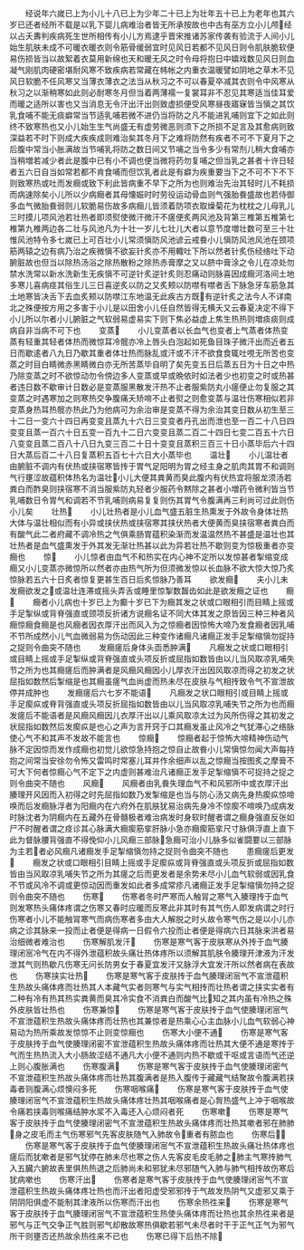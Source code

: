 <!-- { "loadSidebar": true } -->
　　经说年六嵗已上为小儿十八已上为少年二十已上为壮年五十已上为老年也其六岁已还者经所不载是以乳下婴儿病难治者皆无所承按故也中古有巫方立小儿颅经以占夭夀判疾病死生世所相传有小儿方焉逮乎晋宋推诸苏家传袭有验流于人间小儿始生肌肤未成不可暖衣暖衣则令筋骨缓弱宜时见风日若都不见风日则令肌肤脆软便易伤损皆当以故絮着衣莫用新绵也天和暖无风之时令母将抱日中嬉戏数见风日则血凝气刚肌肉硬密堪耐风寒不致疾病若常藏在帏帐之内重衣温暖譬如阴地之草木不见风日软脆不任风寒又当薄衣薄衣之法当从秋习之不可以春夏卒减其衣则令中风寒从秋习之以渐稍寒如此则必耐寒冬月但当着两薄襦一复裳耳非不忍见其寒适当佳耳爱而暖之适所以害也又当消息无令汗出汗出则致虚损便受风寒昼夜寤寐皆当愼之其饮乳食哺不能无痰癖常当节适乳哺若微不进仍当将防之凡不能进乳哺则宜下之如此则终不致寒热也又小儿始生生气尚盛无有虚劳微恶则须下之所损不足言及其愈病则致深益若不时下则成大疾疾成则难治矣其冬月下之难将防然有疾者不可不下夏月下之后腹中常当小胀满故当节哺乳将防之数日间又节哺之当令多少有常剂儿稍大食哺亦当稍増若减少者此是腹中已有小不调也便当微将药勿复哺之但当乳之甚者十许日轻者五六日自当如常若都不肯食哺而但饮乳者此是有癖为疾重要当下之不可不下不下则致寒热或吐而发癎或致下利此皆病重不早下之所为也则难治先治其轻时儿不耗损而病速除矣小儿所以少病癎者其母懐娠时时劳役运动骨血则气强胎飬盛故也若侍御多血气微胎飬弱则儿软脆易伤故多病癎儿皆须着防项衣取燥菊花为枕枕之儿母乳儿三时摸儿项风池若壮热者即须熨使微汗微汗不瘥便炙两风池及背第三椎第五椎第七椎第九椎两边各二壮与风池凡为十壮一岁儿七壮儿大者以意节度増壮数可至三十壮惟风池特令多七嵗已上可百壮小儿常须愼防风池谚云戒飬小儿愼防风池风池在颈项筋两辕之边有病乃治之疾微愼不欲妄针炙亦不用輙吐下所以然者针炙伤经络吐下动腑脏故也但当以除热汤浴之除热散粉之除热赤膏摩之又以脐中膏涂之令儿在凉处勿禁水洗常以新水洗新生无疾愼不可逆针炙逆针炙则忍痛动则脉喜因成癎河洛间土地多寒儿喜病痉其俗生儿三日喜逆炙以防之又炙颊以防噤有噤者舌下脉急牙车筋急其土地寒皆决舌下去血炙颊以防噤江东地温无此疾古方既有逆针炙之法今人不详南北之殊便按方用之多害于小儿是以田舍小儿任自然皆得无横夭又云春夏决定不得下小儿所以尔者小儿腑脏之气软弱易虚易实下则下焦必益虚上焦生热热则増痰痰则成病自非当病不可下也
　　变蒸
　　小儿变蒸者以长血气也变者上气蒸者体热变蒸有轻重其轻者体热而微惊耳冷髋亦冷上唇头白泡起如死鱼目珠子微汗出而近者五日而歇逺者八九日乃歇其重者体壮热而脉乱或汗或不汗不欲食食辄吐哯无所苦也变蒸之时目白睛微赤黑睛微白亦无所苦蒸毕自明了矣先变五日后蒸五日为十日之中热乃除变蒸之时不欲惊动勿令傍边多人变蒸或早或晩依时如法者少也初变之时或热甚者违日数不歇审计日数必是变蒸服黑散发汗热不止者服紫防丸小瘥便止勿复服之其变蒸之时遇寒加之则寒热交争腹痛夭矫啼不止者熨之则愈变蒸与温壮伤寒相似若非变蒸身热耳热髋亦热此乃为他病可为余治审是变蒸不得为余治其变日数从初生至三十二日一变六十四日再变变且蒸九十六日三变变者丹孔出而泄也至一百二十八日四变变且蒸一百六十日五变一百九十二日六变变且蒸二百二十四日七变二百五十六日八变变且蒸二百八十八日九变三百二十日十变变且蒸积三百三十日小蒸毕后六十四日大蒸后百二十八日复蒸积五百七十六日大小蒸毕也
　　温壮
　　小儿温壮者由腑脏不调内有伏热或挟宿寒皆抟于胃气足阳明为胃之经主身之肌肉其胃不和调则气行壅涩故蕴积体热名为温壮小儿大便其粪黄而臭此腹内有伏热宜将服龙须汤若粪白而酢臭则挟宿寒不消当服紫防丸轻者少服药令黙除之甚者小増药令微利皆当节乳哺数日令胃气和调若不节乳哺则病易复复则伤其胃气令腹满再三利尚可过此则伤小儿矣
　　壮热
　　小儿壮热者是小儿血气盛五脏生热熏发于外故令身体壮热大体与温壮相似而有小异或挟伏热或挟宿寒其挟伏热者大便黄而臭挟宿寒者粪白而有酸气此二者府藏不调冷热之气俱乘肠胃蕴积染渐而发温温然热不甚盛是温壮也其壮热者是血气盛熏发于外其发无渐壮热甚以此为异若壮热不歇则变为惊极重者亦变癎也
　　惊
　　小儿惊者由血气不和热实在内心神不定所以发惊甚者掣缩变成癎又小儿变蒸亦微惊所以然者亦由热气所为但须微发惊以长血脉不欲大惊大惊乃炙惊脉若五六十日炙者惊复更甚生百日后炙惊脉乃善耳
　　欲发癎
　　夫小儿未发癎欲发之或温壮连滞或摇头弄舌或睡里惊掣数齧齿如此是欲发癎之证也
　　癎
　　癎者小儿病也十岁已上为癫十岁已下为癎其发之状或口眼相引而目睛上摇或手足掣纵或背脊强直或颈项反折诸方说癎名证不同大体其发之原皆因三种三种者风癎惊癎食癎是也风癎者因衣厚汗出而风入为之惊癎者因惊怖大啼乃发食癎者因乳哺不节所成然小儿气血微弱易为伤动因此三种变作诸癎凡诸癎正发手足掣缩愼勿捉持之捉则令曲突不随也
　　发癎瘥后身体头靣悉肿满
　　凡癎发之状或口眼相引或目睛上摇或手足掣纵或背脊强直或头项反折或屈指如数皆由以儿当风取凉乳哺失节之所为也其癎瘥后而肿满者是风癎风癎因小儿厚衣汗出因风取凉而得之初发之状屈指如数然后掣缩是也其癎虽瘥气血尚虚而热未尽在皮肤与气相抟致令气不宣泄故停并成肿也
　　发癎瘥后六七岁不能语
　　凡癎发之状口眼相引或目睛上摇或手足瘈疭或脊背强直或头项反折屈指如数皆由以儿当风取凉乳哺失节之所为也而癎发瘥后不能语者是风癎风癎因儿衣厚汗出以儿乘风取凉太过为风所伤得之其初发之状屈指如数然后发瘈疭是也心之声为言开窍于口其癎发虽止风冷之气犹滞心之络脉使心气不和其声不发故不能言也
　　惊癎
　　惊癎者起于惊怖大啼精神伤动气脉不定因惊而发作成癎也初觉儿欲惊急持抱之惊自止故飬小儿常愼惊勿闻大声每持抱之间常当安徐勿令怖又雷鸣时常塞儿耳并作余细声以乱之惊癎当按图炙之摩膏不可大下何者惊癎心气不定下之内虚则甚难治凡诸癎正发手足掣缩愼不可捉持之捉之则令曲突不随也
　　风癎
　　风癎者由乳飬失理血气不和风邪所中或衣厚汗出腠理开风因而入初得之时先屈指如数乃发掣缩是也当与防心汤又病先身热瘈疭惊啼唤而后发癎脉浮者为阳癎内在六府外在肌肤犹易治病先身冷不惊瘈不啼唤乃成病发时脉沈者为阴癎内在五藏外在骨髓极者难治病发时身软时醒者谓之癎身强直反张如尸不时醒者谓之痉诊其心脉满大癎瘈筋挛肝脉小急亦癎瘈筋挛尺寸脉俱浮直上直下此为督脉腰背强直不得俛仰小儿风癎三部脉急癎可治小儿脉多似雀闘要以三部脉为主若者必风癎凡诸癎发手足掣缩愼勿持之捉则令曲突不随也
　　患癎瘥后更发
　　癎发之状或口眼相引目睛上摇或手足瘈疭或背脊强直或头项反折或屈指如数皆由当风取凉乳哺失节之所为其瘥之后而更发者是余势未尽小儿血气软弱或因乳食不节或风冷不调或更惊动因而重发如此者多成常疹凡诸癎正发手足掣缩愼勿持之捉则令曲突不随也
　　伤寒
　　伤寒者冬时严寒而人触冐之寒气入腠理抟于血气则发寒热头痛体疼谓之伤寒又春时应暖而反寒此非其时有其气伤人即发病谓之时行伤寒者小儿不能触冐寒气而病伤寒者多由大人解脱之时乆故令寒气伤之是以小儿亦病之诊其脉来一投而止者便是得病一日假令六投而止者便是得病六日其脉来洪者易治细微者难治也
　　伤寒解肌发汗
　　伤寒是寒气客于皮肤寒从外抟于血气腠理闭宻冷气在内不得外泄蕴积故头痛壮热体疼所以须解其肌肤令腠理开津液为汗发泄其气则热歇凡伤寒无问长防男女于春夏宜发汗又脉浮大宜发汗所以然者病在表故也
　　伤寒挟实壮热
　　伤寒是寒气客于皮肤抟于血气腠理闭宻气不宣泄蕴积生热故头痛体疼而壮热其人本藏气实者则寒气与实气相抟而壮热者谓之挟实实者有二种有冷有热其热实粪黄而臭其冷实食不消粪白而酸气比知之其内虽有冷热之殊外皮肤皆壮热也
　　伤寒兼惊
　　伤寒是寒气客于皮肤抟于血气使腠理闭宻气不宣泄蕴积生热故头痛体疼而壮热也其兼惊者是热乘心心主血脉小儿血气软弱心神易动为热所乘故发惊惊不止则变惊癎也
　　伤寒大小便不通
　　伤寒是寒气客于皮肤抟于血气使腠理闭密不宣泄蕴积生热故头痛体疼而壮热其大便不通是寒抟于气而生热热流入大小肠故涩结不通凡大小便不通则内热不歇或干呕或言语而气还逆上则心腹胀满也
　　伤寒腹满
　　伤寒是寒气客于皮肤抟于血气使腠理闭密气不宣泄蕴积生热故头痛体疼而壮热其腹满者是热入腹传于藏藏气结聚故令腹满若挟毒者则腹满心烦懊闷多死
　　伤寒咽喉痛
　　伤寒是寒气客于皮肤抟于血气使腠理闭宻气不宣泄蕴积生热故头痛体疼壮热其咽喉痛者是心胷热盛气上冲于咽喉故令痛若挟毒则喉痛结肿水浆不入毒还入心烦闷者死
　　伤寒嗽
　　伤寒是寒气客于皮肤抟于血气使腠理闭密气不宣泄蕴积生热故头痛体疼而壮热其嗽者邪在肺肺身之皮毛而主气伤寒邪气先客皮肤随气入肺故令重者有脓血也
　　伤寒后
　　伤寒是寒气客于皮肤抟于血气使腠理闭宻气不宣泄蕴积生热故头痛壮热体疼也瘥后而犹嗽者是邪气犹停在肺未尽也寒之伤人先客皮毛皮毛肺之肺主气寒抟肺气入五臓六腑故表里俱热热退之后肺尚未和邪犹未尽邪随气入肺与肺气相抟故伤寒后犹病嗽也
　　伤寒汗出
　　伤寒者是寒气客于皮肤抟于血气使腠理闭宻气不宣泄蕴积生热故头痛体疼壮热也而汗出者阳虚受邪邪抟于气故发热阴气又虚邪又乘于阴阴阳俱虚不能制其津液所以伤寒而汗出也
　　伤寒余热徃来
　　伤寒是寒气客于皮肤抟于血气腠理闭宻气不宣泄蕴积生热使头痛体疼而壮热也其余热徃来者是邪气与正气交争正气胜则邪气却散故寒热俱歇若邪气未尽者时干于正气正气为邪气所干则壅否还热故余热徃来不已也
　　伤寒已得下后热不除
